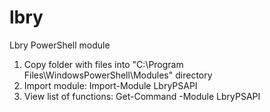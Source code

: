# lbry

Lbry PowerShell module

1. Copy folder with files into "C:\Program Files\WindowsPowerShell\Modules" directory
2. Import module: Import-Module LbryPSAPI
3. View list of functions: Get-Command -Module LbryPSAPI
